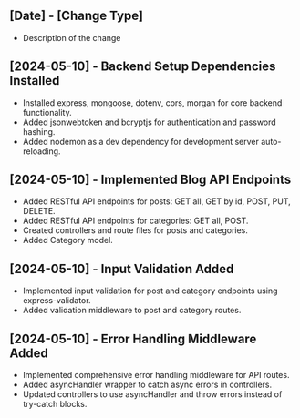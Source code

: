 ## [Date] - [Change Type]
- Description of the change

## [2024-05-10] - Backend Setup Dependencies Installed
- Installed express, mongoose, dotenv, cors, morgan for core backend functionality.
- Added jsonwebtoken and bcryptjs for authentication and password hashing.
- Added nodemon as a dev dependency for development server auto-reloading.

## [2024-05-10] - Implemented Blog API Endpoints
- Added RESTful API endpoints for posts: GET all, GET by id, POST, PUT, DELETE.
- Added RESTful API endpoints for categories: GET all, POST.
- Created controllers and route files for posts and categories.
- Added Category model.

## [2024-05-10] - Input Validation Added
- Implemented input validation for post and category endpoints using express-validator.
- Added validation middleware to post and category routes.

## [2024-05-10] - Error Handling Middleware Added
- Implemented comprehensive error handling middleware for API routes.
- Added asyncHandler wrapper to catch async errors in controllers.
- Updated controllers to use asyncHandler and throw errors instead of try-catch blocks.
